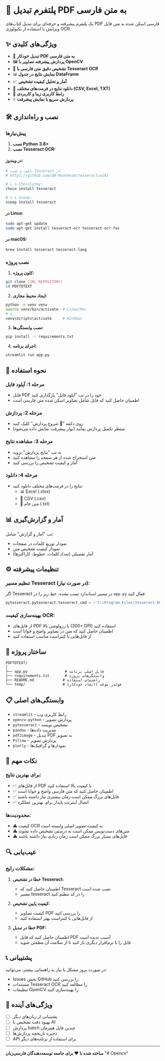 # 📖 پلتفرم تبدیل PDF به متن فارسی

یک پلتفرم پیشرفته و حرفه‌ای برای تبدیل کتاب‌های PDF فارسی اسکن شده به متن قابل ویرایش با استفاده از تکنولوژی OCR.

## ✨ ویژگی‌های کلیدی

- 🔄 **تبدیل خودکار PDF به متن فارسی**
- 🖼️ **پردازش پیشرفته تصاویر با OpenCV**
- 🧠 **تشخیص دقیق متن فارسی با Tesseract OCR**
- 📊 **نمایش نتایج در جدول DataFrame**
- 📈 **آمار و تحلیل کیفیت تشخیص**
- 💾 **دانلود نتایج در فرمت‌های مختلف (CSV, Excel, TXT)**
- 🎨 **رابط کاربری زیبا و کاربردی**
- ⚡ **پردازش سریع با نمایش پیشرفت**

## 🛠️ نصب و راه‌اندازی

### پیش‌نیازها

1. **نصب Python 3.8+**
2. **نصب Tesseract OCR:**

#### در ویندوز:
```bash
# دانلود و نصب Tesseract از:
# https://github.com/UB-Mannheim/tesseract/wiki

# یا با Chocolatey:
choco install tesseract

# یا با Scoop:
scoop install tesseract
```

#### در Linux:
```bash
sudo apt-get update
sudo apt-get install tesseract-ocr tesseract-ocr-fas
```

#### در macOS:
```bash
brew install tesseract tesseract-lang
```

### نصب پروژه

1. **کلون پروژه:**
```bash
git clone [URL_REPOSITORY]
cd PDFTOTEXT
```

2. **ایجاد محیط مجازی:**
```bash
python -m venv venv
source venv/bin/activate  # Linux/Mac
# یا
venv\Scripts\activate     # Windows
```

3. **نصب وابستگی‌ها:**
```bash
pip install -r requirements.txt
```

4. **اجرای برنامه:**
```bash
streamlit run app.py
```

## 🚀 نحوه استفاده

### مرحله 1: آپلود فایل
- فایل PDF خود را در تب "آپلود فایل" بارگذاری کنید
- اطمینان حاصل کنید که فایل شامل تصاویر اسکن شده متن فارسی است

### مرحله 2: پردازش
- روی دکمه "🚀 شروع پردازش" کلیک کنید
- منتظر تکمیل پردازش بمانید (نوار پیشرفت نمایش داده می‌شود)

### مرحله 3: مشاهده نتایج
- به تب "نتایج پردازش" بروید
- متن استخراج شده از هر صفحه را مشاهده کنید
- آمار و کیفیت تشخیص را بررسی کنید

### مرحله 4: دانلود
- نتایج را در فرمت‌های مختلف دانلود کنید:
  - 📊 Excel (.xlsx)
  - 📄 CSV (.csv)
  - 📝 متن خام (.txt)

## 📊 آمار و گزارش‌گیری

تب "آمار و گزارش" شامل:
- نمودار توزیع کلمات در صفحات
- نمودار کیفیت تشخیص متن
- آمار تفصیلی (تعداد کلمات، خطوط، کاراکترها)

## ⚙️ تنظیمات پیشرفته

### تنظیم مسیر Tesseract (در صورت نیاز):
اگر Tesseract در مسیر استاندارد نصب نشده، خط زیر را در `app.py` فعال کنید:

```python
pytesseract.pytesseract.tesseract_cmd = r'C:\Program Files\Tesseract-OCR\tesseract.exe'
```

### بهینه‌سازی کیفیت OCR:
- از فایل‌های PDF با رزولوشن بالا (300+ DPI) استفاده کنید
- اطمینان حاصل کنید که متن در تصاویر واضح و خوانا است
- از فایل‌هایی با کنتراست مناسب استفاده کنید

## 🔧 ساختار پروژه

```
PDFTOTEXT/
│
├── app.py                 # فایل اصلی برنامه
├── requirements.txt       # وابستگی‌های پروژه
├── README.md             # راهنمای استفاده
└── temp/                 # فولدر موقت (ایجاد خودکار)
```

## 📋 وابستگی‌های اصلی

- `streamlit` - رابط کاربری وب
- `opencv-python` - پردازش تصویر
- `pytesseract` - تشخیص نویسه
- `pandas` - مدیریت داده‌ها
- `pdf2image` - تبدیل PDF به تصویر
- `Pillow` - پردازش تصویر
- `plotly` - نمودارها و گرافیک‌ها

## 🎯 نکات مهم

### برای بهترین نتایج:
- ✅ از فایل‌های PDF با کیفیت بالا استفاده کنید
- ✅ اطمینان حاصل کنید که متن فارسی واضح و خوانا است
- ✅ فایل‌های بزرگ ممکن است زمان بیشتری نیاز داشته باشند
- ✅ اتصال اینترنت پایدار برای بهترین عملکرد

### محدودیت‌ها:
- ⚠️ کیفیت OCR به کیفیت تصویر اصلی وابسته است
- ⚠️ متن‌های دست‌نویس ممکن است به درستی تشخیص داده نشوند
- ⚠️ فایل‌های بسیار بزرگ ممکن است زمان زیادی نیاز داشته باشند

## 🔍 عیب‌یابی

### مشکلات رایج:

1. **خطا در تشخیص Tesseract:**
   - اطمینان حاصل کنید که Tesseract نصب شده است
   - مسیر tesseract را در کد تنظیم کنید

2. **کیفیت پایین تشخیص:**
   - کیفیت تصاویر PDF را بررسی کنید
   - از فایل‌هایی با کنتراست بهتر استفاده کنید

3. **خطا در تبدیل PDF:**
   - اطمینان حاصل کنید که فایل PDF آسیب ندیده است
   - فایل را با نرم‌افزار دیگری باز کنید تا از سلامت آن مطمئن شوید

## 📞 پشتیبانی

در صورت بروز مشکل یا نیاز به راهنمایی بیشتر، می‌توانید:
- Issues بخش GitHub را بررسی کنید
- مستندات Tesseract OCR را مطالعه کنید
- تنظیمات OpenCV را بهینه‌سازی کنید

## 🌟 ویژگی‌های آینده

- [ ] پشتیبانی از زبان‌های دیگر
- [ ] بهبود دقت تشخیص با AI
- [ ] پردازش batch چندین فایل همزمان
- [ ] ذخیره تاریخچه پردازش‌ها
- [ ] API برای استفاده از برنامه‌های دیگر

---

**ساخته شده با ❤️ برای جامعه توسعه‌دهندگان فارسی‌زبان**
"# Opencv" 
